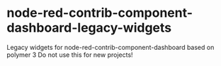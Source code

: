 # node-red-contrib-component-dashboard-legacy-widgets
Legacy widgets for node-red-contrib-component-dashboard based on polymer 3
Do not use this for new projects!
